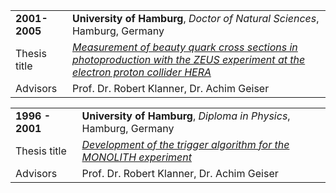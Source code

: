 | | |
|:-|:----|
| **2001-2005**    | **University of Hamburg**, _Doctor of Natural Sciences_, Hamburg, Germany |
| Thesis title | [_Measurement of beauty quark cross sections in photoproduction with the ZEUS experiment at the electron proton collider HERA_](http://inspirehep.net/record/680951/files/desy-thesis-05-010.ps.gz) |
| Advisors     | Prof. Dr. Robert Klanner, Dr. Achim Geiser |

| | |
|:-|:----|
| **1996 - 2001** | **University of Hamburg**, _Diploma in Physics_, Hamburg, Germany |
| Thesis title | [_Development of the trigger algorithm for the MONOLITH experiment_](http://www-library.desy.de/cgi-bin/showprep.pl?desy-thesis-01-020) |
| Advisors     | Prof. Dr. Robert Klanner, Dr. Achim Geiser |
